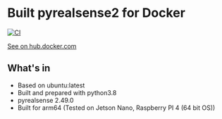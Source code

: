 # Built pyrealsense2 for Docker

[![CI](https://github.com/nixone/pyrealsense2-docker/actions/workflows/main.yml/badge.svg)](https://github.com/nixone/pyrealsense2-docker/actions/workflows/main.yml)

[See on hub.docker.com](https://hub.docker.com/repository/docker/nixone/pyrealsense2)

## What's in

* Based on ubuntu:latest
* Built and prepared with python3.8
* pyrealsense 2.49.0
* Built for arm64 (Tested on Jetson Nano, Raspberry PI 4 (64 bit OS))
